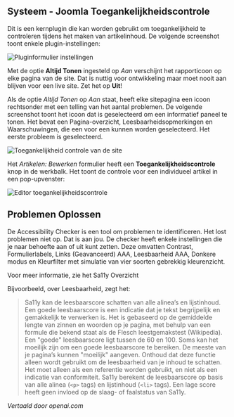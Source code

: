 <!-- Filename: jdocmanual?manual=user&heading=performance&filename=accessibility-checker.md / Display title: Controle van de Toegankelijkheid   -->

## Systeem - Joomla Toegankelijkheidscontrole

Dit is een kernplugin die kan worden gebruikt om toegankelijkheid te controleren tijdens het maken van artikelinhoud. De volgende screenshot toont enkele plugin-instellingen:

![Pluginformulier instellingen](../../../en/images/performance/performance-jooa11y-plugin-form.png)

Met de optie **Altijd Tonen** ingesteld op *Aan* verschijnt het rapporticoon op elke pagina van de site. Dat is nuttig voor ontwikkeling maar moet nooit aan blijven voor een live site. Zet het op **Uit**!

Als de optie *Altijd Tonen* op *Aan* staat, heeft elke sitepagina een icoon rechtsonder met een telling van het aantal problemen. De volgende screenshot toont het icoon dat is geselecteerd om een informatief paneel te tonen. Het bevat een Pagina-overzicht, Leesbaarheidsopmerkingen en Waarschuwingen, die een voor een kunnen worden geselecteerd. Het eerste probleem is geselecteerd.

![Toegankelijkheid controle van de site](../../../en/images/performance/performance-jooa11y-site-display.png)

Het *Artikelen: Bewerken* formulier heeft een **Toegankelijkheidscontrole** knop in de werkbalk. Het toont de controle voor een individueel artikel in een pop-upvenster:

![Editor toegankelijkheidscontrole](../../../en/images/performance/performance-jooa11y-admin-display.png)

## Problemen Oplossen

De Accessibility Checker is een tool om problemen te identificeren. Het lost problemen niet op. Dat is aan jou. De checker heeft enkele instellingen die je naar behoefte aan of uit kunt zetten. Deze omvatten Contrast, Formulierlabels, Links (Geavanceerd) AAA, Leesbaarheid AAA, Donkere modus en Kleurfilter met simulatie van vier soorten gebrekkig kleurenzicht.

Voor meer informatie, zie het Sa11y Overzicht

Bijvoorbeeld, over Leesbaarheid, zegt het:

>Sa11y kan de leesbaarscore schatten van alle alinea’s en lijstinhoud. Een goede leesbaarscore is een indicatie dat je tekst begrijpelijk en gemakkelijk te verwerken is. Het is gebaseerd op de gemiddelde lengte van zinnen en woorden op je pagina, met behulp van een formule die bekend staat als de Flesch leestgemakstest (Wikipedia). Een "goede" leesbaarscore ligt tussen de 60 en 100. Soms kan het moeilijk zijn om een goede leesbaarscore te bereiken. De meeste van je pagina’s kunnen "moeilijk" aangeven. Onthoud dat deze functie alleen wordt gebruikt om de leesbaarheid van je inhoud te schatten. Het moet alleen als een referentie worden gebruikt, en niet als een indicatie van conformiteit. Sa11y berekent de leesbaarscore op basis van alle alinea (`<p>` tags) en lijstinhoud (`<li>` tags). Een lage score heeft geen invloed op de slaag- of faalstatus van Sa11y.

*Vertaald door openai.com*

